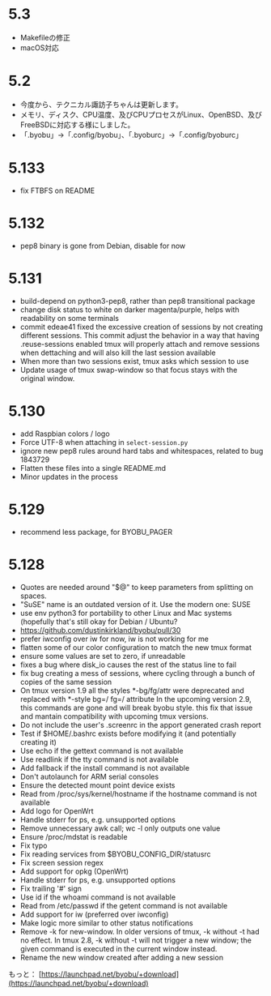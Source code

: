 # 5.3
* Makefileの修正
* macOS対応

# 5.2
* 今度から、テクニカル諏訪子ちゃんは更新します。
* メモリ、ディスク、CPU温度、及びCPUプロセスがLinux、OpenBSD、及びFreeBSDに対応する様にしました。
* 「.byobu」→「.config/byobu」、「.byoburc」→「.config/byoburc」

# 5.133
* fix FTBFS on README

# 5.132
* pep8 binary is gone from Debian, disable for now

# 5.131
* build-depend on python3-pep8, rather than pep8 transitional package
* change disk status to white on darker magenta/purple, helps with readability on some terminals
* commit edeae41 fixed the excessive creation of sessions by not creating different sessions. This commit adjust the behavior in a way that having .reuse-sessions enabled tmux will properly attach and remove sessions when dettaching and will also kill the last session available
* When more than two sessions exist, tmux asks which session to use
* Update usage of tmux swap-window so that focus stays with the original window.

# 5.130
* add Raspbian colors / logo
* Force UTF-8 when attaching in `select-session.py`
* ignore new pep8 rules around hard tabs and whitespaces, related to bug 1843729
* Flatten these files into a single README.md
* Minor updates in the process

# 5.129
* recommend less package, for BYOBU_PAGER

# 5.128
* Quotes are needed around "$@" to keep parameters from splitting on spaces.
* "SuSE" name is an outdated version of it. Use the modern one: SUSE
* use env python3 for portability to other Linux and Mac systems (hopefully that's still okay for Debian / Ubuntu?
* https://github.com/dustinkirkland/byobu/pull/30
* prefer iwconfig over iw for now, iw is not working for me
* flatten some of our color configuration to match the new tmux format
* ensure some values are set to zero, if unreadable
* fixes a bug where disk_io causes the rest of the status line to fail
* fix bug creating a mess of sessions, where cycling through a bunch of copies of the same session
* On tmux version 1.9 all the styles *-bg/fg/attr were deprecated and replaced with *-style bg=/ fg=/ attribute In the upcoming version 2.9, this commands are gone and will break byobu style. this fix that issue and mantain compatibility with upcoming tmux versions.
* Do not include the user's .screenrc in the apport generated crash report
* Test if $HOME/.bashrc exists before modifying it (and potentially creating it)
* Use echo if the gettext command is not available
* Use readlink if the tty command is not available
* Add fallback if the install command is not available
* Don't autolaunch for ARM serial consoles
* Ensure the detected mount point device exists
* Read from /proc/sys/kernel/hostname if the hostname command is not available
* Add logo for OpenWrt
* Handle stderr for ps, e.g. unsupported options
* Remove unnecessary awk call; wc -l only outputs one value
* Ensure /proc/mdstat is readable
* Fix typo
* Fix reading services from $BYOBU_CONFIG_DIR/statusrc
* Fix screen session regex
* Add support for opkg (OpenWrt)
* Handle stderr for ps, e.g. unsupported options
* Fix trailing '#' sign
* Use id if the whoami command is not available
* Read from /etc/passwd if the getent command is not available
* Add support for iw (preferred over iwconfig)
* Make logic more similar to other status notifications
* Remove -k for new-window. In older versions of tmux, -k without -t <target-window> had no effect. In tmux 2.8, -k without -t will not trigger a new window; the given command is executed in the current window instead.
* Rename the new window created after adding a new session

もっと： [https://launchpad.net/byobu/+download](https://launchpad.net/byobu/+download)
